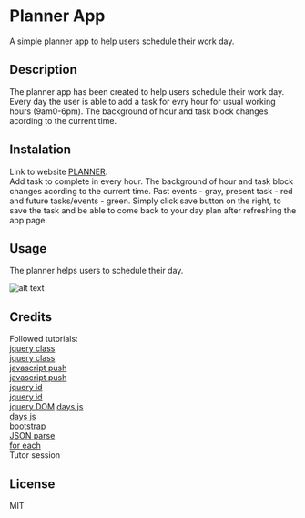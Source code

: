 # Planner App
A simple planner app to help users schedule their work day.

## Description
The planner app has been created to help users schedule their work day. Every day the user is able to add a task for evry hour for usual working hours (9am0-6pm). The background of hour and task block changes acording to the current time.

## Instalation
Link to website [PLANNER](https://pauli090.github.io/planner-app/).
<br>
Add task to complete in every hour. The background of hour and task block changes acording to the current time. Past events - gray, present task - red and future tasks/events - green. 
Simply click save button on the right, to save the task and be able to come back to your day plan after refreshing the app page.

## Usage
The planner helps users to schedule their day.

![alt text](../planner-app/WorkDayScheduler.gif)

## Credits
Followed tutorials:
<br>
[jquery class](https://api.jquery.com/addClass/#addClass-className)
<br>
[jquery class](https://stackoverflow.com/questions/15452875/jquery-click-listener-for-class)
<br>
[javascript push](https://www.freecodecamp.org/news/how-to-insert-an-element-into-an-array-in-javascript/)
<br>
[javascript push](https://developer.mozilla.org/en-US/docs/Web/JavaScript/Reference/Global_Objects/Array/push)
<br>
[jquery id](https://api.jquery.com/id-selector/)
<br>
[jquery id](https://www.tutorialrepublic.com/faq/how-to-get-class-list-of-an-element-with-jquery.php)
<br>
[jquery DOM](https://api.jquery.com/jquery/#using-dom-elements)
<bt>
[days js](https://day.js.org/docs/en/get-set/hour)
<br>
[days js](https://day.js.org/docs/en/display/difference)
<br>
[bootstrap](https://getbootstrap.com/docs/5.0/layout/grid/#mix-and-match)
<br>
[JSON parse](https://www.w3schools.com/js/js_json_datatypes.asp)
<br>
[for each](https://developer.mozilla.org/en-US/docs/Web/JavaScript/Reference/Global_Objects/Array/forEach)
<br>
Tutor session


## License
MIT